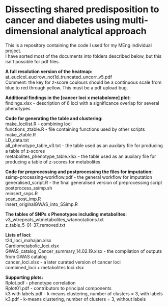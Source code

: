 # Dissecting shared predisposition to cancer and diabetes using multi-dimensional analytical approach <br />

This is a repository containing the code I used for my MEng individual project. <br />
I have sorted most of the documents into folders described below, but this isn't possible for pdf files. <br />

**A full resolution version of the heatmap:** <br />
at_euclcol_euclrow_not1d_truncated_uncorr_v5.pdf <br />
Comment: the key for z-score coulours should be a continuous scale from blue to red through yellow. This must be a pdf upload bug. <br />

**Additional findings in the [cancer loci x metabolome] plot:** <br />
findings.xlsx - description of 6 loci with a significance overlap for several phenotypes <br />

**Code for generating the table and clustering:** <br />
make_locilist.R - combining loci <br />
functions_ztable.R - file containing functions used by other scripts <br />
make_ztable.R <br />
LD_data.txt <br />
all_phenotype_table_v3.txt - the table used as an auxilary file for producing a table of z-scores <br />
metabolites_phenotype_table.xlsx - the table used as an auxilary file for producing a table of z-scores for metabolites <br />

**Code for preprocessing and postprocessing the files for imputation:** <br />
ssimp-processing-workflow.pdf - the general workflow for imputation <br />
generalised_script.R - the final generalised version of preprocessing script <br />
postprocess_ssimp.sh <br />
reinsert_snps.R <br />
scan_post_imp.R <br />
insert_originalGWAS_into_SSimp.R <br />

**The tables of SNPs x Phenotypes including metabolites:** <br />
v3_wtrepeats_wtmetabolites_wtannotations.txt <br />
z_table_5-01-37_removed.txt <br />

**Lists of loci:** <br />
t2d_loci_mahajan.xlsx <br />
Cardiometabolic_loci.xlsx <br />
GWAS_catalog_Cancer_summary_14.02.19.xlsx - the compilation of outputs from GWAS catalog <br />
cancer_loci.xlsx - a later curated version of cancer loci <br />
combined_loci + metabolites loci.xlsx <br />

**Supporting plots:** <br />
Rplot.pdf - phenotype correlation <br />
Rplot01.pdf - contributors to principal components <br />
k3 with labels.pdf - k-means clustering, number of clusters = 3, with labels <br />
k3.pdf - k-means clustering, number of clusters = 3, without labels <br />




